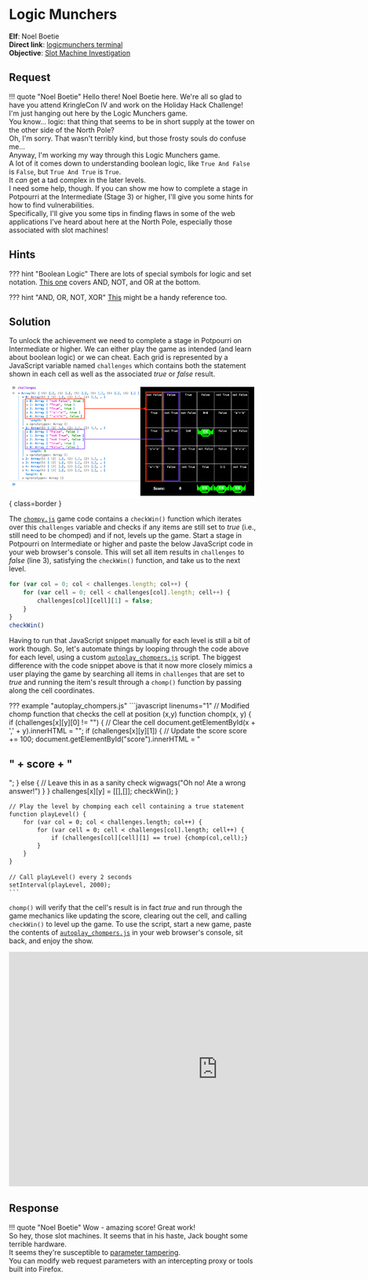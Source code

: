 # Logic Munchers

**Elf**: Noel Boetie<br/>
**Direct link**: [logicmunchers terminal](https://logic.kringlecastle.com/?challenge=logicmunchers&id=1fd18a8e-7997-463c-9c0c-79f6bf7e0612)<br/>
**Objective**: [Slot Machine Investigation](../objectives/o4.md)


## Request

!!! quote "Noel Boetie"
    Hello there! Noel Boetie here. We're all so glad to have you attend KringleCon IV and work on the Holiday Hack Challenge!<br/>
    I'm just hanging out here by the Logic Munchers game.<br/>
    You know... logic: that thing that seems to be in short supply at the tower on the other side of the North Pole?<br/>
    Oh, I'm sorry. That wasn't terribly kind, but those frosty souls do confuse me...<br/>
    Anyway, I'm working my way through this Logic Munchers game.<br/>
    A lot of it comes down to understanding boolean logic, like `True And False` is `False`, but `True And True` is `True`.<br/>
    It *can* get a tad complex in the later levels.<br/>
    I need some help, though. If you can show me how to complete a stage in Potpourri at the Intermediate (Stage 3) or higher, I'll give you some hints for how to find vulnerabilities.<br/>
    Specifically, I'll give you some tips in finding flaws in some of the web applications I've heard about here at the North Pole, especially those associated with slot machines!


## Hints

??? hint "Boolean Logic"
    There are lots of special symbols for logic and set notation. [This one](http://notes.imt-decal.org/sets/cheat-sheet.html) covers AND, NOT, and OR at the bottom.

??? hint "AND, OR, NOT, XOR"
    [This](http://www.natna.info/English/Teaching/CSI30-materials/Chapter1-cheat-sheet.pdf) might be a handy reference too.


## Solution

To unlock the achievement we need to complete a stage in Potpourri on Intermediate or higher. We can either play the game as intended (and learn about boolean logic) or we can cheat. Each grid is represented by a JavaScript variable named `challenges` which contains both the statement shown in each cell as well as the associated *true* or *false* result. 

![Challenges](../img/hints/h4/challenges.png){ class=border }

The [`chompy.js`](../artifacts/hints/h4/chompy.js) game code contains a `checkWin()` function which iterates over this `challenges` variable and checks if any items are still set to *true* (i.e., still need to be chomped) and if not, levels up the game. Start a stage in Potpourri on Intermediate or higher and paste the below JavaScript code in your web browser's console. This will set all item results in `challenges` to *false* (line 3), satisfying the `checkWin()` function, and take us to the next level.

```javascript linenums="1" hl_lines="3" title="Skip to the next level"
for (var col = 0; col < challenges.length; col++) {
    for (var cell = 0; cell < challenges[col].length; cell++) {
        challenges[col][cell][1] = false;
    }
}
checkWin()
```

Having to run that JavaScript snippet manually for each level is still a bit of work though. So, let's automate things by looping through the code above for each level, using a custom [`autoplay_chompers.js`](../tools/hints/h4/autoplay_chompers.js) script. The biggest difference with the code snippet above is that it now more closely mimics a user playing the game by searching all items in `challenges` that are set to *true* and running the item's result through a `chomp()` function by passing along the cell coordinates.

??? example "autoplay_chompers.js"
    ```javascript linenums="1"
    // Modified chomp function that checks the cell at position (x,y)
    function chomp(x, y) {
        if (challenges[x][y][0] != "") {
            // Clear the cell
            document.getElementById(x + ',' + y).innerHTML = "";
            if (challenges[x][y][1]) {
                // Update the score
                score += 100;
                document.getElementById("score").innerHTML = "<h2>" + score + "</h2>";
            } else {
                // Leave this in as a sanity check
                wigwags("Oh no! Ate a wrong answer!")
            }
        }
        challenges[x][y] = [[],[]]; 
        checkWin();
    }             

    // Play the level by chomping each cell containing a true statement
    function playLevel() {
        for (var col = 0; col < challenges.length; col++) {
            for (var cell = 0; cell < challenges[col].length; cell++) {
                if (challenges[col][cell][1] == true) {chomp(col,cell);}
            }
        }
    }

    // Call playLevel() every 2 seconds
    setInterval(playLevel, 2000); 
    ```

`chomp()` will verify that the cell's result is in fact *true* and run through the game mechanics like updating the score, clearing out the cell, and calling `checkWin()` to level up the game. To use the script, start a new game, paste the contents of [`autoplay_chompers.js`](../tools/hints/h4/autoplay_chompers.js) in your web browser's console, sit back, and enjoy the show.

<iframe width="850" height="478" src="https://www.youtube.com/embed/Bm5vUI7o3-o" title="YouTube video player" frameborder="0" allow="accelerometer; autoplay; clipboard-write; encrypted-media; gyroscope; picture-in-picture" allowfullscreen></iframe>


## Response

!!! quote "Noel Boetie"
    Wow - amazing score! Great work!<br/>
    So hey, those slot machines. It seems that in his haste, Jack bought some terrible hardware.<br/>
    It seems they're susceptible to [parameter tampering](https://owasp.org/www-community/attacks/Web_Parameter_Tampering).<br/>
    You can modify web request parameters with an intercepting proxy or tools built into Firefox.
